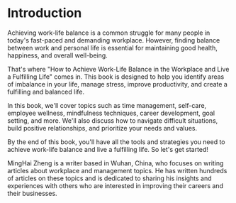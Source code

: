 # Introduction

Achieving work-life balance is a common struggle for many people in today's fast-paced and demanding workplace. However, finding balance between work and personal life is essential for maintaining good health, happiness, and overall well-being.

That's where "How to Achieve Work-Life Balance in the Workplace and Live a Fulfilling Life" comes in. This book is designed to help you identify areas of imbalance in your life, manage stress, improve productivity, and create a fulfilling and balanced life.

In this book, we'll cover topics such as time management, self-care, employee wellness, mindfulness techniques, career development, goal setting, and more. We'll also discuss how to navigate difficult situations, build positive relationships, and prioritize your needs and values.

By the end of this book, you'll have all the tools and strategies you need to achieve work-life balance and live a fulfilling life. So let's get started!

MingHai Zheng is a writer based in Wuhan, China, who focuses on writing articles about workplace and management topics. He has written hundreds of articles on these topics and is dedicated to sharing his insights and experiences with others who are interested in improving their careers and their businesses.

